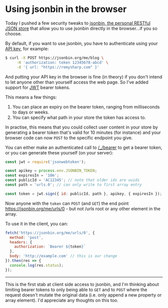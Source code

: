 # Using jsonbin in the browser

Today I pushed a few security tweaks to [jsonbin, the personal RESTful JSON store](https://jsonbin.org) that allow you to use jsonbin directly in the browser…if you so choose.

<!--more-->

By default, if you want to use jsonbin, you have to authenticate using your [API key](https://jsonbin.org/_me/apikey), for example:

```bash
$ curl -X POST https://jsonbin.org/me/blog \
     -H 'authorization: token 12345678-abcd' \
     -d '{ url: "https://remysharp.com" }'
```

And putting your API key in the browser is fine (in theory) if you don't intend to let anyone other than yourself access the web page. So I've added support for [JWT](https://jwt.io) bearer tokens.

This means a few things:

1. You can place an expiry on the bearer token, ranging from milliseconds to days or weeks.
2. You can specify what path in your store the token has access to.

In practise, this means that you could collect user content in your store by generating a bearer token that's valid for 10 minutes (for instance) and your browser code can now `POST` to the specific endpoint you give.

You can either make an authenticated call to [/_/bearer](https://jsonbin.org/_/bearer) to get a bearer token, or you can generate these yourself (on your server):

```js
const jwt = require('jsonwebtoken');

const apikey = process.env.JSONBIN_TOKEN;
const expiresIn = '10m';
const publicId = 'AC12345'; // note that older ids are uuids
const path = 'urls.0'; // can only write to first array entry

const token = jwt.sign({ id: publicId, path }, apikey, { expiresIn });
```

Now anyone with the `token` can `POST` (and `GET`) the end point https://jsonbin.org/me/urls/0 - but not /urls root or any other element in the array.

To use it in the client, you can:

```js
fetch('https://jsonbin.org/me/urls/0', {
  method: 'post',
  headers: {
    authorization: `Bearer ${token}`
  },
  body: 'http://example.com' // this is our change
}).then(res => {
  console.log(res.status);
});
```

---

This is the first stab at client side access to jsonbin, and I'm thinking about limiting bearer tokens to only being able to `GET` and to `POST` where the request doesn't mutate the original data (i.e. only append a new property or array element). I'd appreciate any thoughts on this too.
